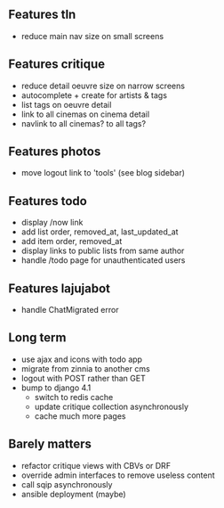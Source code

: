 ## Features tln

- reduce main nav size on small screens


## Features critique

- reduce detail oeuvre size on narrow screens
- autocomplete + create for artists & tags
- list tags on oeuvre detail
- link to all cinemas on cinema detail
- navlink to all cinemas? to all tags?


## Features photos

- move logout link to 'tools' (see blog sidebar)


## Features todo

- display /now link
- add list order, removed_at, last_updated_at
- add item order, removed_at
- display links to public lists from same author
- handle /todo page for unauthenticated users


## Features lajujabot

- handle ChatMigrated error


## Long term

- use ajax and icons with todo app
- migrate from zinnia to another cms
- logout with POST rather than GET
- bump to django 4.1
    - switch to redis cache
    - update critique collection asynchronously
    - cache much more pages


## Barely matters

- refactor critique views with CBVs or DRF
- override admin interfaces to remove useless content
- call sqip asynchronously
- ansible deployment (maybe)
